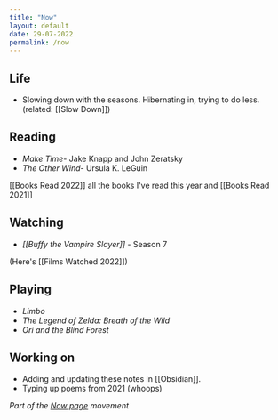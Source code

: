 ```yaml
---
title: "Now"
layout: default
date: 29-07-2022
permalink: /now
---
```


## Life

-  Slowing down with the seasons. Hibernating in, trying to do less. (related: [[Slow Down]])

## Reading

- *Make Time*- Jake Knapp and John Zeratsky
- *The Other Wind*- Ursula K. LeGuin

[[Books Read 2022]]  all the books I've read this year and [[Books Read 2021]] 

## Watching

-   *[[Buffy the Vampire Slayer]]* - Season 7

(Here's [[Films Watched 2022]])

## Playing

-   *Limbo*
-   *The Legend of Zelda: Breath of the Wild*
-  *Ori and the Blind Forest*

## Working on

-   Adding and updating these notes in [[Obsidian]].
-   Typing up poems from 2021 (whoops)

*Part of the <a href="https://nownownow.com/about" >Now page</a> movement*
